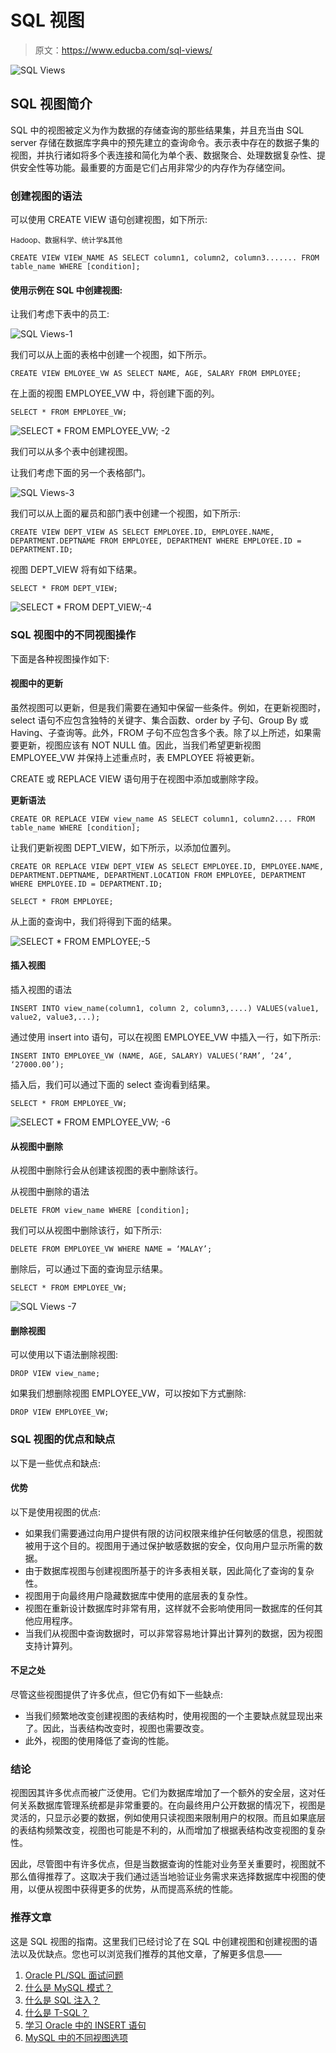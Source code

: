 # SQL 视图

> 原文：<https://www.educba.com/sql-views/>

![SQL Views](img/440704b03b239825b8eb4fe076f13b63.png)



## SQL 视图简介

SQL 中的视图被定义为作为数据的存储查询的那些结果集，并且充当由 SQL server 存储在数据库字典中的预先建立的查询命令。表示表中存在的数据子集的视图，并执行诸如将多个表连接和简化为单个表、数据聚合、处理数据复杂性、提供安全性等功能。最重要的方面是它们占用非常少的内存作为存储空间。

### 创建视图的语法

可以使用 CREATE VIEW 语句创建视图，如下所示:

<small>Hadoop、数据科学、统计学&其他</small>

`CREATE VIEW VIEW_NAME AS
SELECT column1, column2, column3.......
FROM table_name WHERE [condition];`

#### 使用示例在 SQL 中创建视图:

让我们考虑下表中的员工:

![SQL Views-1](img/fd38b0865eae2950d0669cc69a28155b.png)



我们可以从上面的表格中创建一个视图，如下所示。

`CREATE VIEW EMLOYEE_VW AS
SELECT NAME, AGE, SALARY
FROM EMPLOYEE;`

在上面的视图 EMPLOYEE_VW 中，将创建下面的列。

`SELECT * FROM EMPLOYEE_VW;`

![SELECT * FROM EMPLOYEE_VW; -2](img/77152f8b904dca93a1db352c36c5c24f.png)



我们可以从多个表中创建视图。

让我们考虑下面的另一个表格部门。

![SQL Views-3](img/e4b75c897b34b742bd4cda16a91db797.png)



我们可以从上面的雇员和部门表中创建一个视图，如下所示:

`CREATE VIEW DEPT_VIEW AS
SELECT EMPLOYEE.ID, EMPLOYEE.NAME, DEPARTMENT.DEPTNAME
FROM EMPLOYEE, DEPARTMENT
WHERE EMPLOYEE.ID = DEPARTMENT.ID;`

视图 DEPT_VIEW 将有如下结果。

`SELECT * FROM DEPT_VIEW;`

![SELECT * FROM DEPT_VIEW;-4](img/91f667421c0e760e8a4986e1ae09af4f.png)



### SQL 视图中的不同视图操作

下面是各种视图操作如下:

#### 视图中的更新

虽然视图可以更新，但是我们需要在通知中保留一些条件。例如，在更新视图时，select 语句不应包含独特的关键字、集合函数、order by 子句、Group By 或 Having、子查询等。此外，FROM 子句不应包含多个表。除了以上所述，如果需要更新，视图应该有 NOT NULL 值。因此，当我们希望更新视图 EMPLOYEE_VW 并保持上述重点时，表 EMPLOYEE 将被更新。

CREATE 或 REPLACE VIEW 语句用于在视图中添加或删除字段。

**更新语法**

`CREATE OR REPLACE VIEW view_name AS
SELECT column1, column2....
FROM table_name
WHERE [condition];`

让我们更新视图 DEPT_VIEW，如下所示，以添加位置列。

`CREATE OR REPLACE VIEW DEPT_VIEW AS
SELECT EMPLOYEE.ID, EMPLOYEE.NAME, DEPARTMENT.DEPTNAME, DEPARTMENT.LOCATION
FROM EMPLOYEE, DEPARTMENT
WHERE EMPLOYEE.ID = DEPARTMENT.ID;`

`SELECT * FROM EMPLOYEE;`

从上面的查询中，我们将得到下面的结果。

![SELECT * FROM EMPLOYEE;-5](img/b66bd4004f5eee3db1243435b05dbebd.png)



#### 插入视图

插入视图的语法

`INSERT INTO view_name(column1, column 2, column3,....) VALUES(value1, value2, value3,...);`

通过使用 insert into 语句，可以在视图 EMPLOYEE_VW 中插入一行，如下所示:

`INSERT INTO EMPLOYEE_VW (NAME, AGE, SALARY) VALUES(‘RAM’, ‘24’, ‘27000.00’);`

插入后，我们可以通过下面的 select 查询看到结果。

`SELECT * FROM EMPLOYEE_VW;`

![SELECT * FROM EMPLOYEE_VW; -6](img/a9f2626e045c439b14f776d306e70f51.png)



#### 从视图中删除

从视图中删除行会从创建该视图的表中删除该行。

从视图中删除的语法

`DELETE FROM view_name WHERE [condition];`

我们可以从视图中删除该行，如下所示:

`DELETE FROM EMPLOYEE_VW WHERE NAME = ‘MALAY’;`

删除后，可以通过下面的查询显示结果。

`SELECT * FROM EMPLOYEE_VW;`

![SQL Views -7](img/d0652aa580c4b719b550696ccbf5475d.png)



#### 删除视图

可以使用以下语法删除视图:

`DROP VIEW view_name;`

如果我们想删除视图 EMPLOYEE_VW，可以按如下方式删除:

`DROP VIEW EMPLOYEE_VW;`

### SQL 视图的优点和缺点

以下是一些优点和缺点:

#### 优势

以下是使用视图的优点:

*   如果我们需要通过向用户提供有限的访问权限来维护任何敏感的信息，视图就被用于这个目的。视图用于通过保护敏感数据的安全，仅向用户显示所需的数据。
*   由于数据库视图与创建视图所基于的许多表相关联，因此简化了查询的复杂性。
*   视图用于向最终用户隐藏数据库中使用的底层表的复杂性。
*   视图在重新设计数据库时非常有用，这样就不会影响使用同一数据库的任何其他应用程序。
*   当我们从视图中查询数据时，可以非常容易地计算出计算列的数据，因为视图支持计算列。

#### 不足之处

尽管这些视图提供了许多优点，但它仍有如下一些缺点:

*   当我们频繁地改变创建视图的表结构时，使用视图的一个主要缺点就显现出来了。因此，当表结构改变时，视图也需要改变。
*   此外，视图的使用降低了查询的性能。

### 结论

视图因其许多优点而被广泛使用。它们为数据库增加了一个额外的安全层，这对任何关系数据库管理系统都是非常重要的。在向最终用户公开数据的情况下，视图是灵活的，只显示必要的数据，例如使用只读视图来限制用户的权限。而且如果底层的表结构频繁改变，视图也可能是不利的，从而增加了根据表结构改变视图的复杂性。

因此，尽管图中有许多优点，但是当数据查询的性能对业务至关重要时，视图就不那么值得推荐了。这取决于我们通过适当地验证业务需求来选择数据库中视图的使用，以便从视图中获得更多的优势，从而提高系统的性能。

### 推荐文章

这是 SQL 视图的指南。这里我们已经讨论了在 SQL 中创建视图和创建视图的语法以及优缺点。您也可以浏览我们推荐的其他文章，了解更多信息——

1.  [Oracle PL/SQL 面试问题](https://www.educba.com/oracle-pl-sql-interview-questions/)
2.  [什么是 MySQL 模式？](https://www.educba.com/what-is-a-mysql-schema/)
3.  [什么是 SQL 注入？](https://www.educba.com/what-is-sql-injection/)
4.  [什么是 T-SQL？](https://www.educba.com/what-is-t-sql/)
5.  [学习 Oracle 中的 INSERT 语句](https://www.educba.com/insert-in-oracle/)
6.  [MySQL 中的不同视图选项](https://www.educba.com/views-in-mysql/)





